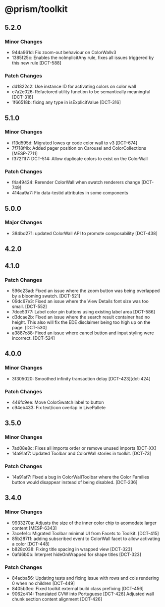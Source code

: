 # @prism/toolkit

## 5.2.0

### Minor Changes

- 944a961d: Fix zoom-out behaviour on ColorWallv3
- 1385f25c: Enables the noImplicitAny rule, fixes all issues triggered by this new rule [DCT-588]

### Patch Changes

- dd1822c2: Use instance ID for activating colors on color wall
- c7a2e026: Refactored utility function to be semantically meaningful [DCT-316]
- 1f66518b: fixing any type in isExplicitValue [DCT-316]

## 5.1.0

### Minor Changes

- f13d595d: Migrated lowes qr code color wall to v3 [DCT-674]
- 7f718f4b: Added pager position on Carousel and ColorCollections [MESP-7711]
- f372f1f7: DCT-514: Allow duplicate colors to exist on the ColorWall

### Patch Changes

- f4a49424: Rerender ColorWall when swatch renderers change [DCT-749]
- 414aa9a7: Fix data-testid attributes in some components

## 5.0.0

### Major Changes

- 384bd271: updated ColorWall API to promote composability [DCT-438]

## 4.2.0

## 4.1.0

### Patch Changes

- 596c23ad: Fixed an issue where the zoom button was being overlapped by a blooming swatch. [DCT-521]
- 09dc67e3: Fixed an issue where the View Details font size was too small. [DCT-552]
- 7dce5377: Label color pin buttons using existing label area [DCT-586]
- d3dcae2b: Fixed an issue where the search result container had no height. This also will fix the EDE disclaimer being too high up on the page. [DCT-530]
- a3887c88: Fixed an issue where cancel button and input styling were incorrect. [DCT-524]

## 4.0.0

### Minor Changes

- 3f305020: Smoothed infinity transaction delay [DCT-423][dct-424]

### Patch Changes

- 446fc9ee: Move ColorSwatch label to button
- c94eb433: Fix text/icon overlap in LivePallete

## 3.5.0

### Minor Changes

- 7ad08e8c: Fixes all imports order or remove unused imports [DCT-XX]
- 14a91af7: Updated Toolbar and ColorWall stories in toolkit. [DCT-73]

### Patch Changes

- 14a91af7: Fixed a bug in ColorWallToolbar where the Color Families button would disappear instead of being disabled. [DCT-236]

## 3.4.0

### Minor Changes

- 9933270a: Adjusts the size of the inner color chip to acomodate larger content [MESP-6343]
- 7acefe1c: Migrated Toolbar minimal UI from Facets to Toolkit. [DCT-415]
- 85b287f1: adding subscribed event to ColorWall facet to allow activating a color [DCT-448]
- b828c038: Fixing title spacing in wrapped view [DCT-323]
- 0afd6b0b: Interpret hideOnWrapped for shape titles [DCT-323]

### Patch Changes

- 84acba56: Updating tests and fixing issue with rows and cols rendering 0 when no children [DCT-449]
- 8405b3ec: Fixed toolkit external build class prefixing [DCT-456]
- 9062c414: Translated CVW into Portuguese [DCT-426]
  Adjusted wall chunk section content alignment [DCT-426]
